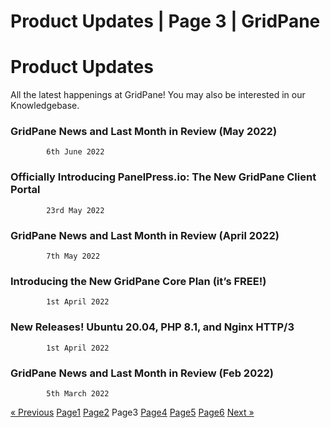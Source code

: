 # Product Updates | Page 3 | GridPane

# Product Updates

 

All the latest happenings at GridPane! You may also be interested in our Knowledgebase.

 

[](https://gridpane.com/blog/gridpane-news-and-last-month-in-review-may-2022/)

### GridPane News and Last Month in Review (May 2022)

			6th June 2022		

[](https://gridpane.com/blog/introducing-panelpress-the-new-client-portal/)

### Officially Introducing PanelPress.io: The New GridPane Client Portal

			23rd May 2022		

[](https://gridpane.com/blog/gridpane-news-and-last-month-in-review-april-2022/)

### GridPane News and Last Month in Review (April 2022)

			7th May 2022		

[](https://gridpane.com/blog/introducing-gridpane-core/)

### Introducing the New GridPane Core Plan (it’s FREE!)

			1st April 2022		

[](https://gridpane.com/blog/new-releases-ubuntu-20-04-and-more/)

### New Releases! Ubuntu 20.04, PHP 8.1, and Nginx HTTP/3

			1st April 2022		

[](https://gridpane.com/blog/gridpane-news-and-last-month-in-review-feb-2022/)

### GridPane News and Last Month in Review (Feb 2022)

			5th March 2022		

[« Previous](https://gridpane.com/blog/category/product-updates/page/2/)
[Page1](https://gridpane.com/blog/category/product-updates/)
[Page2](https://gridpane.com/blog/category/product-updates/page/2/)
Page3
[Page4](https://gridpane.com/blog/category/product-updates/page/4/)
[Page5](https://gridpane.com/blog/category/product-updates/page/5/)
[Page6](https://gridpane.com/blog/category/product-updates/page/6/)
[Next »](https://gridpane.com/blog/category/product-updates/page/4/) 

